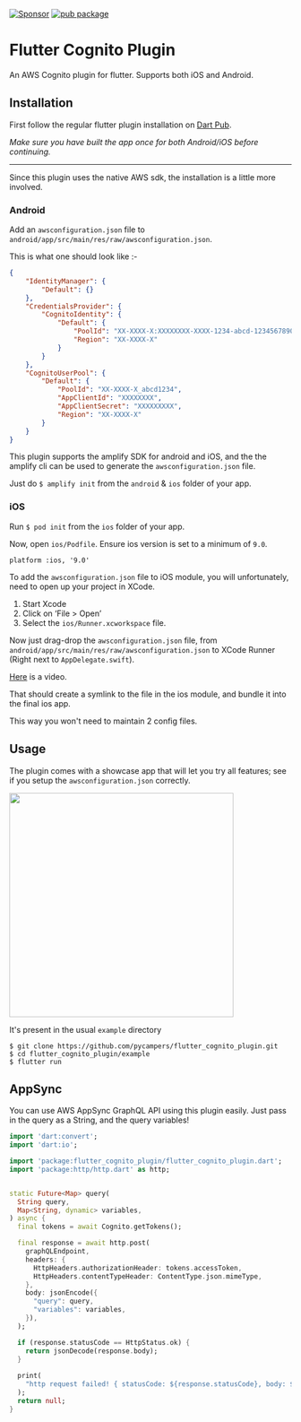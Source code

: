 [![Sponsor](https://img.shields.io/badge/Sponsor-jaaga_labs-red.svg?style=for-the-badge)](https://www.jaaga.in/labs)
[![pub package](https://img.shields.io/pub/v/flutter_cognito_plugin.svg?style=for-the-badge)](https://pub.dartlang.org/packages/flutter_cognito_plugin)

# Flutter Cognito Plugin

An AWS Cognito plugin for flutter. Supports both iOS and Android.

## Installation

First follow the regular flutter plugin installation on [Dart Pub](https://pub.dartlang.org/packages/flutter_cognito_plugin#-installing-tab-).

*Make sure you have built the app once for both Android/iOS before continuing.*

---

Since this plugin uses the native AWS sdk, the installation is a little more involved.

### Android

Add an `awsconfiguration.json` file to `android/app/src/main/res/raw/awsconfiguration.json`.

This is what one should look like :-

```json
{
    "IdentityManager": {
        "Default": {}
    },
    "CredentialsProvider": {
        "CognitoIdentity": {
            "Default": {
                "PoolId": "XX-XXXX-X:XXXXXXXX-XXXX-1234-abcd-1234567890ab",
                "Region": "XX-XXXX-X"
            }
        }
    },
    "CognitoUserPool": {
        "Default": {
            "PoolId": "XX-XXXX-X_abcd1234",
            "AppClientId": "XXXXXXXX",
            "AppClientSecret": "XXXXXXXXX",
            "Region": "XX-XXXX-X"
        }
    }
}
```

This plugin supports the amplify SDK for android and iOS,
and the the amplify cli can be used to generate the `awsconfiguration.json` file.

Just do `$ amplify init` from the `android` & `ios` folder of your app.

### iOS

Run `$ pod init` from the `ios` folder of your app.

Now, open `ios/Podfile`. Ensure ios version is set to a minimum of `9.0`.
```podspec
platform :ios, '9.0'
```

To add the `awsconfiguration.json` file to iOS module, you will unfortunately,
need to open up your project in XCode.

1. Start Xcode
2. Click on ‘File > Open’
3. Select the `ios/Runner.xcworkspace` file.

Now just drag-drop the `awsconfiguration.json` file, from `android/app/src/main/res/raw/awsconfiguration.json` to XCode Runner (Right next to `AppDelegate.swift`).

[Here](https://i.imgur.com/tAXQuQ3.mp4) is a video.

That should create a symlink to the file in the ios module, and bundle it into the final ios app.

This way you won't need to maintain 2 config files.

## Usage

The plugin comes with a showcase app that will let you try all features;
see if you setup the `awsconfiguration.json` correctly.

<image src='https://i.imgur.com/5Lnl79O.png' height=400 />

It's present in the usual `example` directory

```
$ git clone https://github.com/pycampers/flutter_cognito_plugin.git
$ cd flutter_cognito_plugin/example
$ flutter run
```

## AppSync

You can use AWS AppSync GraphQL API using this plugin easily. Just pass in the query as a String, and the query variables!

```dart
import 'dart:convert';
import 'dart:io';

import 'package:flutter_cognito_plugin/flutter_cognito_plugin.dart';
import 'package:http/http.dart' as http;


static Future<Map> query(
  String query,
  Map<String, dynamic> variables,
) async {
  final tokens = await Cognito.getTokens();

  final response = await http.post(
    graphQLEndpoint,
    headers: {
      HttpHeaders.authorizationHeader: tokens.accessToken,
      HttpHeaders.contentTypeHeader: ContentType.json.mimeType,
    },
    body: jsonEncode({
      "query": query,
      "variables": variables,
    }),
  );

  if (response.statusCode == HttpStatus.ok) {
    return jsonDecode(response.body);
  }
  
  print(
    "http request failed! { statusCode: ${response.statusCode}, body: ${response.body} }",
  );
  return null;
}
```
